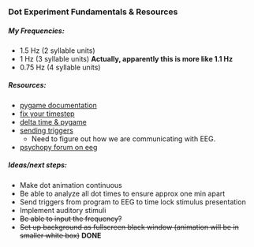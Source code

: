 ### Dot Experiment Fundamentals & Resources

##### My Frequencies:
- 1.5 Hz (2 syllable units)
- 1 Hz (3 syllable units) **Actually, apparently this is more like 1.1 Hz**
- 0.75 Hz (4 syllable units)

##### Resources:
- [pygame documentation](https://www.pygame.org/docs/)
- [fix your timestep](https://gafferongames.com/post/fix_your_timestep/)
- [delta time & pygame](https://www.reddit.com/r/pygame/comments/3blsr3/jittering_movement/)
- [sending triggers](https://stackoverflow.com/questions/47019995/how-to-implement-triggers-in-python-script)
  - Need to figure out how we are communicating with EEG.
- [psychopy forum on eeg](https://discourse.psychopy.org/search?q=eeg)

##### Ideas/next steps:
- Make dot animation continuous
- Be able to analyze all dot times to ensure approx one min apart
- Send triggers from program to EEG to time lock stimulus presentation
- Implement auditory stimuli
- ~~Be able to input the frequency?~~
- ~~Set up background as fullscreen black window (animation will be in smaller white box)~~ **DONE**
